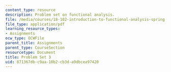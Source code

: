 ```yaml
---
content_type: resource
description: Problem set on functional analysis.
file: /media/courses/18-102-introduction-to-functional-analysis-spring-2009/871367dbc9aa10b2cb3da9dbcea97420_MIT18_102s09_pset03.pdf
file_type: application/pdf
learning_resource_types:
- Assignments
ocw_type: OCWFile
parent_title: Assignments
parent_type: CourseSection
resourcetype: Document
title: Problem Set 3
uid: 871367db-c9aa-10b2-cb3d-a9dbcea97420
---
```

